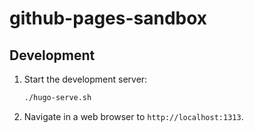 # github-pages-sandbox

## Development

1. Start the development server:
    ```sh
    ./hugo-serve.sh
    ```
1. Navigate in a web browser to `http://localhost:1313`.